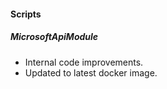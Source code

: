 
#### Scripts
##### MicrosoftApiModule
- Internal code improvements.
- Updated to latest docker image.